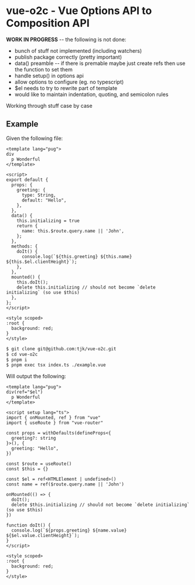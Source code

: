 # vue-o2c - Vue Options API to Composition API

**WORK IN PROGRESS** -- the following is not done:

- bunch of stuff not implemented (including watchers)
- publish package correctly (pretty important)
- data() preamble -- if there is premable maybe just create refs then use the function to set them
- handle setup() in options api
- allow options to configure (eg. no typescript)
- $el needs to try to rewrite part of template
- would like to maintain indentation, quoting, and semicolon rules

Working through stuff case by case

## Example

Given the following file:

```vue
<template lang="pug">
div
  p Wonderful
</template>

<script>
export default {
  props: {
    greeting: {
      type: String,
      default: "Hello",
    },
  },
  data() {
    this.initializing = true
    return {
      name: this.$route.query.name || 'John',
    };
  },
  methods: {
    doIt() {
      console.log(`${this.greeting} ${this.name} ${this.$el.clientHeight}`);
    },
  },
  mounted() {
    this.doIt();
    delete this.initializing // should not become `delete initializing` (so use $this)
  },
};
</script>

<style scoped>
:root {
  background: red;
}
</style>
```

```bash
$ git clone git@github.com:tjk/vue-o2c.git
$ cd vue-o2c
$ pnpm i
$ pnpm exec tsx index.ts ./example.vue
```

Will output the following:

```vue
<template lang="pug">
div(ref="$el")
  p Wonderful
</template>

<script setup lang="ts">
import { onMounted, ref } from "vue"
import { useRoute } from "vue-router"

const props = withDefaults(defineProps<{
  greeting?: string
}>(), {
  greeting: "Hello",
})

const $route = useRoute()
const $this = {}

const $el = ref<HTMLElement | undefined>()
const name = ref($route.query.name || 'John')

onMounted(() => {
  doIt();
  delete $this.initializing // should not become `delete initializing` (so use $this)
})

function doIt() {
  console.log(`${props.greeting} ${name.value} ${$el.value.clientHeight}`);
}
</script>

<style scoped>
:root {
  background: red;
}
</style>
```